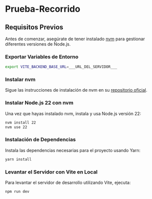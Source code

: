 # Prueba-Recorrido

## Requisitos Previos

Antes de comenzar, asegúrate de tener instalado [nvm](https://github.com/nvm-sh/nvm) para gestionar diferentes versiones de Node.js.

### Exportar Variables de Entorno
```sh
export VITE_BACKEND_BASE_URL=___URL_DEL_SERVIDOR___
```

### Instalar nvm

Sigue las instrucciones de instalación de nvm en su [repositorio oficial](https://github.com/nvm-sh/nvm#installing-and-updating).

### Instalar Node.js 22 con nvm

Una vez que hayas instalado nvm, instala y usa Node.js versión 22:

```sh
nvm install 22
nvm use 22
```


### Instalación de Dependencias
Instala las dependencias necesarias para el proyecto usando Yarn:
```sh
yarn install
```

### Levantar el Servidor con Vite en Local
Para levantar el servidor de desarrollo utilizando Vite, ejecuta:

```sh
npm run dev
```


